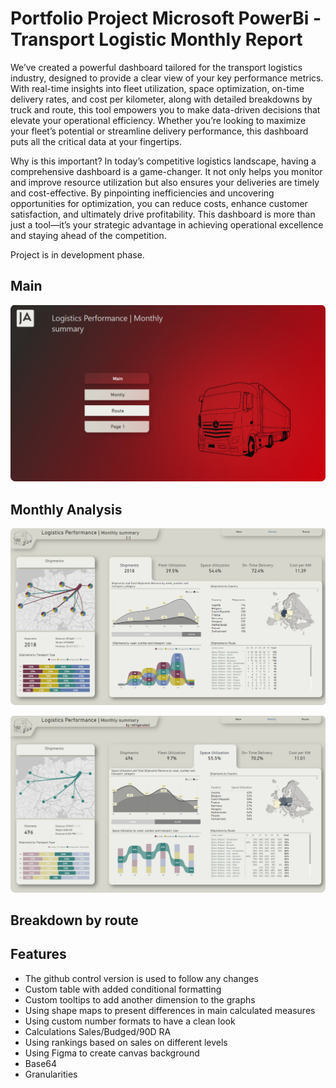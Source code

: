 # Portfolio Project Microsoft PowerBi - Transport Logistic Monthly Report

We’ve created a powerful dashboard tailored for the transport logistics industry, designed to provide a clear view of your key performance metrics. With real-time insights into fleet utilization, space optimization, on-time delivery rates, and cost per kilometer, along with detailed breakdowns by truck and route, this tool empowers you to make data-driven decisions that elevate your operational efficiency. Whether you’re looking to maximize your fleet’s potential or streamline delivery performance, this dashboard puts all the critical data at your fingertips.

Why is this important? In today’s competitive logistics landscape, having a comprehensive dashboard is a game-changer. It not only helps you monitor and improve resource utilization but also ensures your deliveries are timely and cost-effective. By pinpointing inefficiencies and uncovering opportunities for optimization, you can reduce costs, enhance customer satisfaction, and ultimately drive profitability. This dashboard is more than just a tool—it’s your strategic advantage in achieving operational excellence and staying ahead of the competition.

Project is in development phase.

## Main

![alt text](https://github.com/pawelkulakowski/powerbi_portfolio_project_seven/blob/master/project_01.jpg?raw=true)

## Monthly Analysis

![alt text](https://github.com/pawelkulakowski/powerbi_portfolio_project_seven/blob/master/project_02.jpg?raw=true)

![alt text](https://github.com/pawelkulakowski/powerbi_portfolio_project_seven/blob/master/project_03.jpg?raw=true)

## Breakdown by route






## Features
- The github control version is used to follow any changes
- Custom table with added conditional formatting
- Custom tooltips to add another dimension to the graphs
- Using shape maps to present differences in main calculated measures
- Using custom number formats to have a clean look
- Calculations Sales/Budged/90D RA
- Using rankings based on sales on different levels
- Using Figma to create canvas background
- Base64
- Granularities